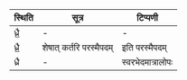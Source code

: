| स्थिति | सूत्र | टिप्पणी |
| ----- | ------- | ------ |
| ध्रै॒ | - | - |
| ध्रै॒ | शेषात् कर्तरि परस्मैपदम् | इति परस्मैपदम् |
| ध्रै | - | स्वरभेदमात्रालोपः |
